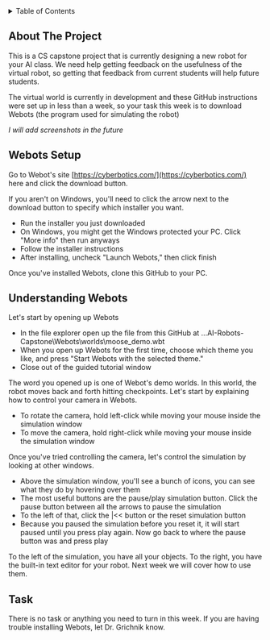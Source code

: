 <!-- TABLE OF CONTENTS -->
<details>
  <summary>Table of Contents</summary>
  <ol>
    <li><a href="#about-the-project">About The Project</a></li>
    <li><a href="#installing-webots">Installing Webots</a></li>
    <li><a href="#understanding-webots">Understanding Webots</a></li>
    <li><a href="#task">Task</a></li>
  </ol>
</details>


## About The Project
This is a CS capstone project that is currently designing a new robot for your AI class. We need help getting feedback on the usefulness of the virtual robot, so getting that feedback from current students will help future students.

The virtual world is currently in development and these GitHub instructions were set up in less than a week, so your task this week is to download Webots (the program used for simulating the robot)

*I will add screenshots in the future*

## Webots Setup

Go to Webot's site [https://cyberbotics.com/](https://cyberbotics.com/) here and click the download button.

If you aren't on Windows, you'll need to click the arrow next to the download button to specify which installer you want.


* Run the installer you just downloaded
* On Windows, you might get the Windows protected your PC. Click "More info" then run anyways
* Follow the installer instructions
* After installing, uncheck "Launch Webots," then click finish


Once you've installed Webots, clone this GitHub to your PC.

## Understanding Webots

Let's start by opening up Webots 

* In the file explorer open up the file from this GitHub at ...AI-Robots-Capstone\Webots\worlds\moose_demo.wbt
* When you open up Webots for the first time, choose which theme you like, and press "Start Webots with the selected theme."
* Close out of the guided tutorial window

The word you opened up is one of Webot's demo worlds. In this world, the robot moves back and forth hitting checkpoints. Let's start by explaining how to control your camera in Webots.

* To rotate the camera, hold left-click while moving your mouse inside the simulation window
* To move the camera, hold right-click while moving your mouse inside the simulation window

Once you've tried controlling the camera, let's control the simulation by looking at other windows.

* Above the simulation window, you'll see a bunch of icons, you can see what they do by hovering over them
* The most useful buttons are the pause/play simulation button. Click the pause button between all the arrows to pause the simulation
* To the left of that, click the |<< button or the reset simulation button
* Because you paused the simulation before you reset it, it will start paused until you press play again. Now go back to where the pause button was and press play

To the left of the simulation, you have all your objects. To the right, you have the built-in text editor for your robot. Next week we will cover how to use them.

## Task

There is no task or anything you need to turn in this week. If you are having trouble installing Webots, let Dr. Grichnik know.